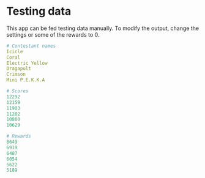 # Testing data

This app can be fed testing data manually. To modify the output, change the settings or some of the rewards to 0.

```yaml
# Contestant names
Icicle
Coral
Electric Yellow
Dragapult
Crimson
Mini P.E.K.K.A

# Scores
12292
12159
11903
11202
10800
10629

# Rewards
8649
6919
6487
6054
5622
5189
```

